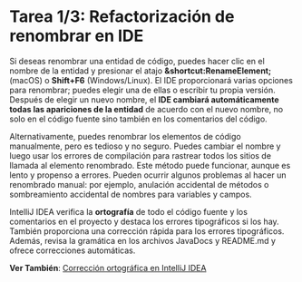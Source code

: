 # Tarea 1/3: Refactorización de renombrar en IDE

Si deseas renombrar una entidad de código, puedes hacer clic en el nombre de la entidad y presionar el atajo **&shortcut:RenameElement;** (macOS) o **Shift+F6** (Windows/Linux). El IDE proporcionará varias opciones para renombrar; puedes elegir una de ellas o escribir tu propia versión. Después de elegir un nuevo nombre, el **IDE cambiará automáticamente todas las apariciones de la entidad** de acuerdo con el nuevo nombre, no solo en el código fuente sino también en los comentarios del código.

Alternativamente, puedes renombrar los elementos de código manualmente, pero es tedioso y no seguro. Puedes cambiar el nombre y luego usar los errores de compilación para rastrear todos los sitios de llamada al elemento renombrado. Este método puede funcionar, aunque es lento y propenso a errores. Pueden ocurrir algunos problemas al hacer un renombrado manual: por ejemplo, anulación accidental de métodos o sombreamiento accidental de nombres para variables y campos.

IntelliJ IDEA verifica la **ortografía** de todo el código fuente y los comentarios en el proyecto y destaca los errores tipográficos si los hay. También proporciona una corrección rápida para los errores tipográficos. Además, revisa la gramática en los archivos JavaDocs y README.md y ofrece correcciones automáticas.

**Ver También**: [Corrección ortográfica en IntelliJ IDEA](https://www.jetbrains.com/help/idea/spellchecking.html)